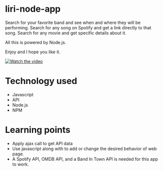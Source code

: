 # liri-node-app

Search for your favorite band and see when and where they will be performing.
Search for any song on Spotify and get a link directly to that song.
Search for any movie and get specific details about it.

All this is powered by Node.js.

Enjoy and I hope you like it.

[![Watch the video](https://i.ytimg.com/vi/QGvNtAQLtSc/hqdefault.jpg)](https://youtu.be/QGvNtAQLtSc)

# Technology used
* Javascript
* API
* Node.js
* NPM


# Learning points
* Apply ajax call to get API data
* Use javascript along with  to add or change the desired behavior of web page.
* A Spotify API, OMDB API, and a Band In Town API is needed for this app to work.
